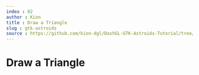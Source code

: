 ```yaml
---
index : 02
author : Kion
title : Draw a Triangle
slug : gtk-astroids
source : https://github.com/kion-dgl/DashGL-GTK-Astroids-Tutorial/tree/master/02_Draw_a_Triangle
---
```

# Draw a Triangle
